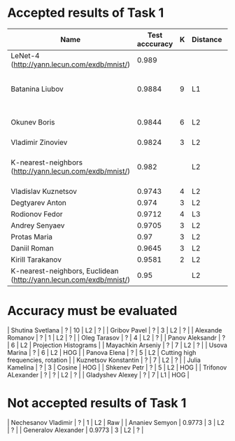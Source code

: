 # Accepted results of Task 1
| Name                                                               | Test acccuracy | K  | Distance | Features                           |
|--------------------------------------------------------------------|----------------|----|----------|------------------------------------|
| LeNet-4 (http://yann.lecun.com/exdb/mnist/)                        | 0.989          |    |          |                                    |
| Batanina Liubov                                                    | 0.9884         | 9  | L1       | deskewing, deep learning features  |
| Okunev Boris                                                       | 0.9844         | 6  | L2       | HOG (4x4 pixels in cell)           |
| Vladimir Zinoviev                                                  | 0.9824         | 3  | L2       | HOG                                |
| K-nearest-neighbors (http://yann.lecun.com/exdb/mnist/)            | 0.982          |    | L2       | deskewing, noise removal, blurring |
| Vladislav Kuznetsov                                                | 0.9743         | 4  | L2       | HOG                                |
| Degtyarev Anton                                                    | 0.974          | 3  | L2       | HOG                                |
| Rodionov Fedor                                                     | 0.9712         | 4  | L3       | ?                                  |
| Andrey Senyaev                                                     | 0.9705         | 3  | L2       | HOG                                |
| Protas Maria                                                       | 0.97           | 3  | L2       | HOG                                |
| Daniil Roman                                                       | 0.9645         | 3  | L2       | HOG                                |
| Kirill Tarakanov                                                   | 0.9581         | 2  | L2       | HOG                                |
| K-nearest-neighbors, Euclidean (http://yann.lecun.com/exdb/mnist/) | 0.95           |    | L2       | Raw                                |

# Accuracy must be evaluated
| Shutina Svetlana                                                   | ?              | 10 | L2       | ?                                  |
| Gribov Pavel                                                       | ?              | 3  | L2       | ?                                  |
| Alexande Romanov                                                   | ?              | 1  | L2       | ?                                  |
| Oleg Tarasov                                                       | ?              | 4  | L2       | ?                                  |
| Panov Aleksandr                                                    | ?              | 6  | L2       | Projection Histograms              |
| Mayachkin Arseniy                                                  | ?              | 7  | L2       | ?                                  |
| Usova Marina                                                       | ?              | 6  | L2       | HOG                                |
| Panova Elena                                                       | ?              | 5  | L2       | Cutting high frequencies, rotation |
| Kuznetsov Konstantin                                               | ?              | 7  | L2       | ?                                  |
| Julia Kamelina                                                     | ?              | 3  | Cosine   | HOG                                |
| Shkenev Petr                                                       | ?              | 5  | L2       | HOG                                |
| Trifonov ALexander                                                 | ?              | ?  | L2       | ?                                  |
| Gladyshev Alexey                                                   | ?              | 7  | L1       | HOG                                |

# Not accepted results of Task 1
| Nechesanov Vladimir                                                | ?              | 1  | L2       | Raw                                |
| Ananiev Semyon                                                     | 0.9773         | 3  | L2       | ?                                  |
| Generalov Alexander                                                | 0.9773         | 3  | L2       | ?                                  |
